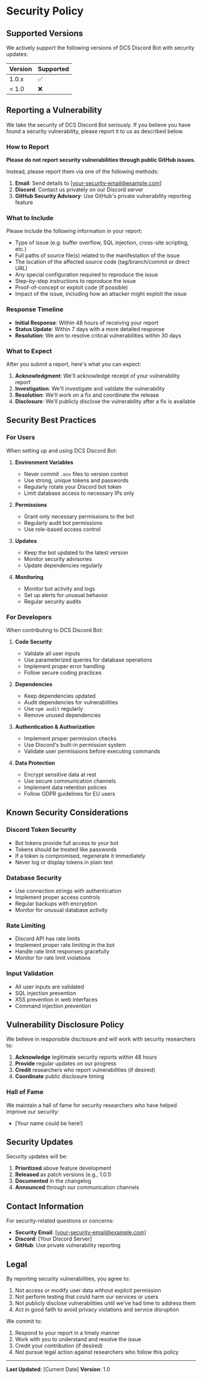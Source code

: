 # Security Policy

## Supported Versions

We actively support the following versions of DCS Discord Bot with security updates:

| Version | Supported          |
| ------- | ------------------ |
| 1.0.x   | :white_check_mark: |
| < 1.0   | :x:                |

## Reporting a Vulnerability

We take the security of DCS Discord Bot seriously. If you believe you have found a security vulnerability, please report it to us as described below.

### How to Report

**Please do not report security vulnerabilities through public GitHub issues.**

Instead, please report them via one of the following methods:

1. **Email**: Send details to [your-security-email@example.com]
2. **Discord**: Contact us privately on our Discord server
3. **GitHub Security Advisory**: Use GitHub's private vulnerability reporting feature

### What to Include

Please include the following information in your report:

- Type of issue (e.g. buffer overflow, SQL injection, cross-site scripting, etc.)
- Full paths of source file(s) related to the manifestation of the issue
- The location of the affected source code (tag/branch/commit or direct URL)
- Any special configuration required to reproduce the issue
- Step-by-step instructions to reproduce the issue
- Proof-of-concept or exploit code (if possible)
- Impact of the issue, including how an attacker might exploit the issue

### Response Timeline

- **Initial Response**: Within 48 hours of receiving your report
- **Status Update**: Within 7 days with a more detailed response
- **Resolution**: We aim to resolve critical vulnerabilities within 30 days

### What to Expect

After you submit a report, here's what you can expect:

1. **Acknowledgment**: We'll acknowledge receipt of your vulnerability report
2. **Investigation**: We'll investigate and validate the vulnerability
3. **Resolution**: We'll work on a fix and coordinate the release
4. **Disclosure**: We'll publicly disclose the vulnerability after a fix is available

## Security Best Practices

### For Users

When setting up and using DCS Discord Bot:

1. **Environment Variables**

   - Never commit `.env` files to version control
   - Use strong, unique tokens and passwords
   - Regularly rotate your Discord bot token
   - Limit database access to necessary IPs only

2. **Permissions**

   - Grant only necessary permissions to the bot
   - Regularly audit bot permissions
   - Use role-based access control

3. **Updates**

   - Keep the bot updated to the latest version
   - Monitor security advisories
   - Update dependencies regularly

4. **Monitoring**
   - Monitor bot activity and logs
   - Set up alerts for unusual behavior
   - Regular security audits

### For Developers

When contributing to DCS Discord Bot:

1. **Code Security**

   - Validate all user inputs
   - Use parameterized queries for database operations
   - Implement proper error handling
   - Follow secure coding practices

2. **Dependencies**

   - Keep dependencies updated
   - Audit dependencies for vulnerabilities
   - Use `npm audit` regularly
   - Remove unused dependencies

3. **Authentication & Authorization**

   - Implement proper permission checks
   - Use Discord's built-in permission system
   - Validate user permissions before executing commands

4. **Data Protection**
   - Encrypt sensitive data at rest
   - Use secure communication channels
   - Implement data retention policies
   - Follow GDPR guidelines for EU users

## Known Security Considerations

### Discord Token Security

- Bot tokens provide full access to your bot
- Tokens should be treated like passwords
- If a token is compromised, regenerate it immediately
- Never log or display tokens in plain text

### Database Security

- Use connection strings with authentication
- Implement proper access controls
- Regular backups with encryption
- Monitor for unusual database activity

### Rate Limiting

- Discord API has rate limits
- Implement proper rate limiting in the bot
- Handle rate limit responses gracefully
- Monitor for rate limit violations

### Input Validation

- All user inputs are validated
- SQL injection prevention
- XSS prevention in web interfaces
- Command injection prevention

## Vulnerability Disclosure Policy

We believe in responsible disclosure and will work with security researchers to:

1. **Acknowledge** legitimate security reports within 48 hours
2. **Provide** regular updates on our progress
3. **Credit** researchers who report vulnerabilities (if desired)
4. **Coordinate** public disclosure timing

### Hall of Fame

We maintain a hall of fame for security researchers who have helped improve our security:

- [Your name could be here!]

## Security Updates

Security updates will be:

1. **Prioritized** above feature development
2. **Released** as patch versions (e.g., 1.0.1)
3. **Documented** in the changelog
4. **Announced** through our communication channels

## Contact Information

For security-related questions or concerns:

- **Security Email**: [your-security-email@example.com]
- **Discord**: [Your Discord Server]
- **GitHub**: Use private vulnerability reporting

## Legal

By reporting security vulnerabilities, you agree to:

1. Not access or modify user data without explicit permission
2. Not perform testing that could harm our services or users
3. Not publicly disclose vulnerabilities until we've had time to address them
4. Act in good faith to avoid privacy violations and service disruption

We commit to:

1. Respond to your report in a timely manner
2. Work with you to understand and resolve the issue
3. Credit your contribution (if desired)
4. Not pursue legal action against researchers who follow this policy

---

**Last Updated**: [Current Date]
**Version**: 1.0
